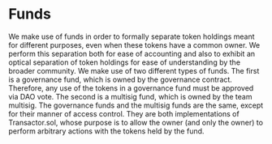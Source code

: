 # Funds

We make use of funds in order to formally separate token holdings meant for different purposes, even when these tokens have a common owner. We perform this separation both for ease of accounting and also to exhibit an optical separation of token holdings for ease of understanding by the broader community. We make use of two different types of funds. The first is a governance fund, which is owned by the governance contract. Therefore, any use of the tokens in a governance fund must be approved via DAO vote. The second is a multisig fund, which is owned by the team multisig. The governance funds and the multisig funds are the same, except for their manner of access control. They are both implementations of Transactor.sol, whose purpose is to allow the owner (and only the owner) to perform arbitrary actions with the tokens held by the fund.

